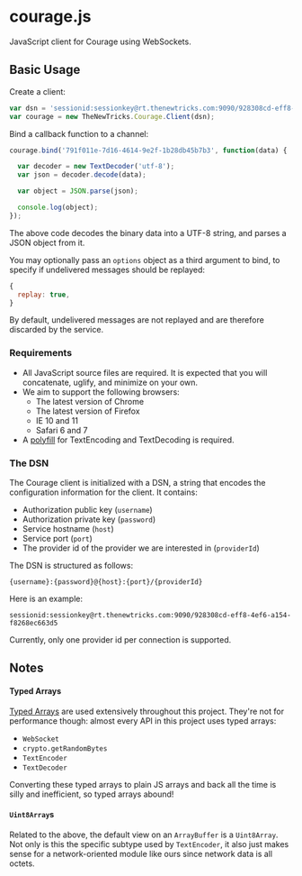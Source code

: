 courage.js
==========

JavaScript client for Courage using WebSockets.


Basic Usage
-----------

Create a client:

```js
var dsn = 'sessionid:sessionkey@rt.thenewtricks.com:9090/928308cd-eff8-4ef6-a154-f8268ec663d5';
var courage = new TheNewTricks.Courage.Client(dsn);
```

Bind a callback function to a channel:

```js
courage.bind('791f011e-7d16-4614-9e2f-1b28db45b7b3', function(data) {

  var decoder = new TextDecoder('utf-8');
  var json = decoder.decode(data);

  var object = JSON.parse(json);

  console.log(object);
});
```

The above code decodes the binary data into a UTF-8 string, and parses a JSON object from it.

You may optionally pass an `options` object as a third argument to bind, to specify if undelivered messages should be replayed:

```js
{
  replay: true,
}
```

By default, undelivered messages are not replayed and are therefore discarded by the service.

### Requirements

- All JavaScript source files are required. It is expected that you will concatenate, uglify, and minimize on your own.
- We aim to support the following browsers:
  - The latest version of Chrome
  - The latest version of Firefox
  - IE 10 and 11
  - Safari 6 and 7
- A [polyfill](https://github.com/inexorabletash/text-encoding) for TextEncoding and TextDecoding is required.


### The DSN

The Courage client is initialized with a DSN, a string that encodes the configuration information for the client. It contains:

- Authorization public key (`username`)
- Authorization private key (`password`)
- Service hostname (`host`)
- Service port (`port`)
- The provider id of the provider we are interested in (`providerId`)

The DSN is structured as follows:

    {username}:{password}@{host}:{port}/{providerId}

Here is an example:

    sessionid:sessionkey@rt.thenewtricks.com:9090/928308cd-eff8-4ef6-a154-f8268ec663d5

Currently, only one provider id per connection is supported.

Notes
-----

#### Typed Arrays

[Typed Arrays](https://developer.mozilla.org/en-US/docs/Web/JavaScript/Typed_arrays) are used extensively throughout this project. They're not for performance though: almost every API in this project uses typed arrays:
 - `WebSocket`
 - `crypto.getRandomBytes`
 - `TextEncoder`
 - `TextDecoder`

 Converting these typed arrays to plain JS arrays and back all the time is silly and inefficient, so typed arrays abound!

#### `Uint8Array`s

Related to the above, the default view on an `ArrayBuffer` is a `Uint8Array`. Not only is this the specific subtype used by `TextEncoder`, it also just makes sense for a network-oriented module like ours since network data is all octets.
